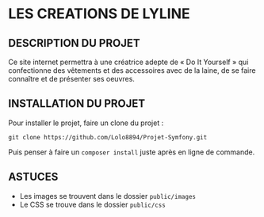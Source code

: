 # LES CREATIONS DE LYLINE

## DESCRIPTION DU PROJET

Ce site internet permettra à une créatrice adepte de « Do It Yourself » qui
confectionne des vêtements et des accessoires avec de la laine, de se faire
connaître et de présenter ses oeuvres.

## INSTALLATION DU PROJET

Pour installer le projet, faire un clone du projet :

```
git clone https://github.com/Lolo8894/Projet-Symfony.git
```
Puis penser à faire un `composer install` juste après en ligne de commande.

## ASTUCES

- Les images se trouvent dans le dossier `public/images`
- Le CSS se trouve dans le dossier `public/css`